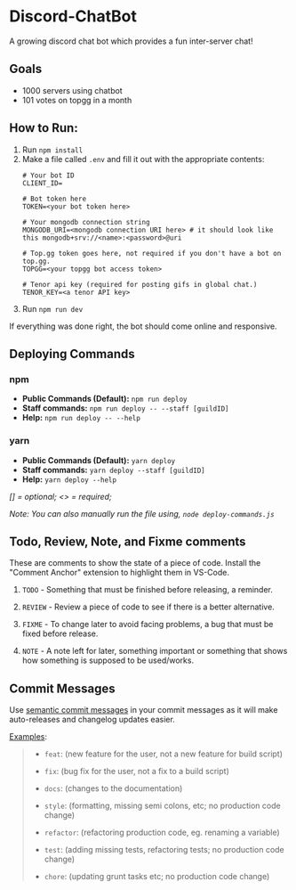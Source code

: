 # Discord-ChatBot
A growing discord chat bot which provides a fun inter-server chat!

## Goals
* 1000 servers using chatbot
* 101 votes on topgg in a month

## How to Run:
1. Run `npm install`
2. Make a file called `.env` and fill it out with the appropriate contents:
    ```env
    # Your bot ID
    CLIENT_ID=

    # Bot token here
    TOKEN=<your bot token here> 

    # Your mongodb connection string
    MONGODB_URI=<mongodb connection URI here> # it should look like this mongodb+srv://<name>:<password>@uri

    # Top.gg token goes here, not required if you don't have a bot on top.gg.
    TOPGG=<your topgg bot access token>

    # Tenor api key (required for posting gifs in global chat.)
    TENOR_KEY=<a tenor API key>
    ```
3. Run `npm run dev`

If everything was done right, the bot should come online and responsive.

## Deploying Commands
### npm
* **Public Commands (Default):** `npm run deploy`
* **Staff commands:**  `npm run deploy -- --staff [guildID]`
* **Help:** `npm run deploy -- --help`

### yarn
* **Public Commands (Default):** `yarn deploy`
* **Staff commands:**  `yarn deploy --staff [guildID]`
* **Help:** `yarn deploy --help`

*[] = optional; <> = required;*

*Note: You can also manually run the file using, `node deploy-commands.js`*

## Todo, Review, Note, and Fixme comments

These are comments to show the state of a piece of code. Install
the "Comment Anchor" extension to highlight them in VS-Code.

1. `TODO` - Something that must be finished before releasing, a reminder.

2. `REVIEW` - Review a piece of code to see if there is a better alternative.

3. `FIXME` - To change later to avoid facing problems, a bug that must be fixed before release.

4. `NOTE` - A note left for later, something important or something that shows how something is supposed to be used/works.

## Commit Messages

Use [semantic commit messages](https://gist.github.com/joshbuchea/6f47e86d2510bce28f8e7f42ae84c716) in your commit messages as it will make auto-releases and changelog updates easier.

[Examples](https://gist.github.com/joshbuchea/6f47e86d2510bce28f8e7f42ae84c716):

> * `feat`: (new feature for the user, not a new feature for build script)
>
> * `fix`: (bug fix for the user, not a fix to a build script)
>
> * `docs`: (changes to the documentation)
>
> * `style`: (formatting, missing semi colons, etc; no production code change)
>
> * `refactor`: (refactoring production code, eg. renaming a variable)
>
> * `test`: (adding missing tests, refactoring tests; no production code change)
>
> * `chore`: (updating grunt tasks etc; no production code change)
